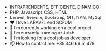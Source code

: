 - INTRAPRENDENTE, EFFICIENTE, DINAMICO
- PHP, Javascript, CSS, HTML
- Laravel, livewire, Bootstrap, GIT, NPM, MySql
- ❤️ I love LARAVEL end SCRUM
- 🔭 I’m currently working on a cool project
- 🌱 I’m currently learning at Aulab
- 👯 I’m looking for a cool job as developer
- 📫 How to contact me: +39 346 66 51 479
<!--
**DaniloBianchi/DaniloBianchi** is a ✨ _special_ ✨ repository because its `README.md` (this file) appears on your GitHub profile.

Here are some ideas to get you started:

- 🔭 I’m currently working on a cool project
- 🌱 I’m currently learning at Aulab
- 👯 I’m looking for a cool job as developer

- 💬 Ask me about PHP, Laravel
- 📫 How to reach me: +39 346 66 51 479

-->
